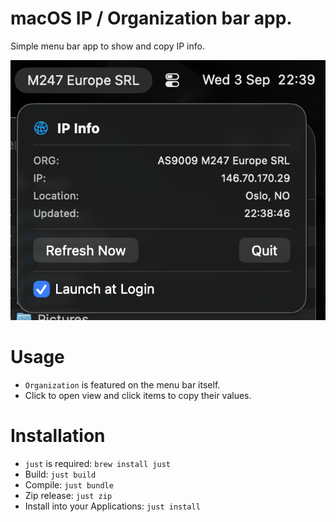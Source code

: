 # macOS IP / Organization bar app.

Simple menu bar app to show and copy IP info.

![example.png](example.png)

# Usage
- `Organization` is featured on the menu bar itself.
- Click to open view and click items to copy their values.

# Installation
- `just` is required: `brew install just`
- Build: `just build`
- Compile: `just bundle`
- Zip release: `just zip`
- Install into your Applications: `just install`

